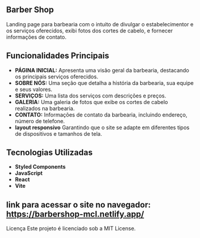 ## Barber Shop
Landing page para barbearia com o intuito de divulgar o estabelecimentor e os  serviços oferecidos, exibi fotos dos cortes de cabelo, e fornecer informações de contato.

## Funcionalidades Principais
- **PÁGINA INICIAL:** Apresenta uma visão geral da barbearia, destacando os principais serviços oferecidos.
- **SOBRE NÓS:** Uma seção que detalha a história da barbearia, sua equipe e seus valores.
- **SERVIÇOS:** Uma lista dos serviços com descrições e preços.
- **GALERIA:** Uma galeria de fotos que exibe os cortes de cabelo realizados na barbearia.
- **CONTATO:** Informações de contato da barbearia, incluindo endereço, número de telefone.
- **layout responsivo** Garantindo que o site se adapte em diferentes tipos de dispositivos e tamanhos de tela.

## Tecnologias Utilizadas
- **Styled Components**
- **JavaScript** 
- **React**
- **Vite**
## link para acessar o site no navegador: https://barbershop-mcl.netlify.app/





Licença
Este projeto é licenciado sob a MIT License.
